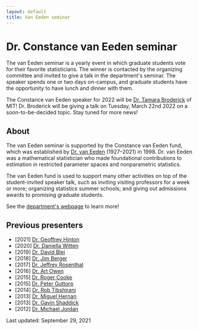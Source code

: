 ```yaml
---
layout: default
title: Van Eeden seminar
---
```


# Dr. Constance van Eeden seminar

The van Eeden seminar is a yearly event in which graduate students
vote for their favorite statisticians.
The winner is contacted by the organizing committee and invited
to give a talk in the department's seminar.
The speaker spends one or two days on-campus,
and graduate students have the opportunity to have lunch and dinner with them.

The	Constance van Eeden speaker for 2022 will be
[Dr. Tamara Broderick](https://tamarabroderick.com/) of MIT!
Dr. Broderick will be giving a talk on Tuesday, March 22nd 2022
on a soon-to-be-decided topic.
Stay tuned for more news!


## About

The van Eeden seminar is supported by the Constance van Eeden fund,
which was established by [Dr. van Eeden](https://en.wikipedia.org/wiki/Constance_van_Eeden)
(1927&ndash;2021) in 1998.
Dr. van Eeden was a mathematical statistician who made foundational
contributions to estimation in restricted parameter spaces
and nonparametric statistics.

The van Eeden fund is used to support many other activities on top of the
student-invited speaker talk, such as
inviting visiting professors for a week or more;
organizing statistics summer schools;
and giving out admissions awards to promising graduate students.

See the [department's webpage](https://www.stat.ubc.ca/constance-van-eeden-fund)
to learn more!

## Previous presenters

- [2021] [Dr. Geoffrey Hinton](https://www.cs.toronto.edu/~hinton/)
- [2020] [Dr. Daniella Witten](https://www.danielawitten.com/)
- [2019] [Dr. David Blei](http://www.cs.columbia.edu/~blei/)
- [2018] [Dr. Jim Berger](https://www2.stat.duke.edu/~berger/)
- [2017] [Dr. Jeffrey Rosenthal](http://probability.ca/jeff/)
- [2016] [Dr. Art Owen](https://statistics.stanford.edu/people/art-b-owen)
- [2015] [Dr. Roger Cooke](https://www.rff.org/people/roger-m-cooke/)
- [2015] [Dr. Peter Guttorp](http://faculty.washington.edu/guttorp/peter.html)
- [2014] [Dr. Rob Tibshirani](https://statweb.stanford.edu/~tibs/)
- [2013] [Dr. Miguel Hernan](https://www.hsph.harvard.edu/miguel-hernan/)
- [2013] [Dr. Gavin Shaddick](http://empslocal.ex.ac.uk/people/staff/gs454/)
- [2012] [Dr. Michael Jordan](https://people.eecs.berkeley.edu/~jordan/)

Last updated: September 29, 2021
